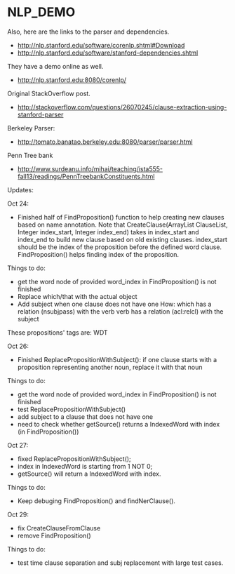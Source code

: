 # NLP_DEMO

Also, here are the links to the parser and dependencies. 

- http://nlp.stanford.edu/software/corenlp.shtml#Download
- http://nlp.stanford.edu/software/stanford-dependencies.shtml

They have a demo online as well.
- http://nlp.stanford.edu:8080/corenlp/

Original StackOverflow post.
- http://stackoverflow.com/questions/26070245/clause-extraction-using-stanford-parser

Berkeley Parser:
- http://tomato.banatao.berkeley.edu:8080/parser/parser.html

Penn Tree bank
- http://www.surdeanu.info/mihai/teaching/ista555-fall13/readings/PennTreebankConstituents.html

Updates:

Oct 24:
- Finished half of FindProposition() function to help creating new clauses based on name annotation.
Note that CreateClause(ArrayList<Clause> ClauseList, Integer index_start, Integer index_end) takes in 
index_start and index_end to build new clause based on old existing clauses. index_start should be the 
index of the proposition before the defined word clause. FindProposition() helps finding index of the 
proposition.

Things to do:
- get the word node of provided word_index in FindProposition() is not finished
- Replace which/that with the actual object
- Add subject when one clause does not have one
How: which has a relation (nsubjpass) with the verb
verb has a relation (acl:relcl) with the subject 

These propositions' tags are:
WDT

Oct 26:
- Finished ReplacePropositionWithSubject(): if one clause starts with a proposition representing another noun, replace it with that noun

Things to do:
- get the word node of provided word_index in FindProposition() is not finished
- test ReplacePropositionWithSubject()
- add subject to a clause that does not have one
- need to check whether getSource() returns a IndexedWord with index (in FindProposition())


Oct 27:
- fixed ReplacePropositionWithSubject(); 
- index in IndexedWord is starting from 1 NOT 0;
- getSource() will return a IndexedWord with index.

Things to do:
- Keep debuging FindProposition() and findNerClause().

Oct 29:
- fix CreateClauseFromClause
- remove FindProposition()

Things to do:
- test time clause separation and subj replacement with large test cases.
